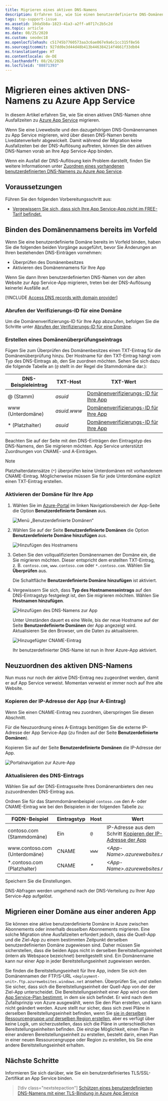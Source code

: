 ```yaml
---
title: Migrieren eines aktiven DNS-Namens
description: Erfahren Sie, wie Sie einen benutzerdefinierte DNS-Domänennamen, der bereits einer Livewebsite zugewiesen ist, ohne Ausfallzeiten zu Azure App Service migrieren.
tags: top-support-issue
ms.assetid: 10da5b8a-1823-41a3-a2ff-a0717c2b5c2d
ms.topic: article
ms.date: 08/25/2020
ms.custom: seodec18
ms.openlocfilehash: c51745b7760573aa3c6ae067e9a6c1cc315f8e56
ms.sourcegitcommit: 927dd0e3d44d48b413b446384214f4661f33db04
ms.translationtype: HT
ms.contentlocale: de-DE
ms.lasthandoff: 08/26/2020
ms.locfileid: "88871393"
---
```

# <a name="migrate-an-active-dns-name-to-azure-app-service"></a>Migrieren eines aktiven DNS-Namens zu Azure App Service

In diesem Artikel erfahren Sie, wie Sie einen aktiven DNS-Namen ohne Ausfallzeiten zu [Azure App Service](../app-service/overview.md) migrieren.

Wenn Sie eine Livewebsite und den dazugehörigen DNS-Domänennamen zu App Service migrieren, wird über diesen DNS-Namen bereits Livedatenverkehr abgewickelt. Damit während der Migration keine Ausfallzeiten bei der DNS-Auflösung auftreten, können Sie den aktiven DNS-Namen vorab an Ihre App Service-App binden.

Wenn ein Ausfall der DNS-Auflösung kein Problem darstellt, finden Sie weitere Informationen unter [Zuordnen eines vorhandenen benutzerdefinierten DNS-Namens zu Azure App Service](app-service-web-tutorial-custom-domain.md).

## <a name="prerequisites"></a>Voraussetzungen

Führen Sie den folgenden Vorbereitungsschritt aus:

- [Vergewissern Sie sich, dass sich Ihre App Service-App nicht im FREE-Tarif befindet.](app-service-web-tutorial-custom-domain.md#checkpricing)

## <a name="bind-the-domain-name-preemptively"></a>Binden des Domänennamens bereits im Vorfeld

Wenn Sie eine benutzerdefinierte Domäne bereits im Vorfeld binden, haben Sie die folgenden beiden Vorgänge ausgeführt, bevor Sie Änderungen an Ihren bestehenden DNS-Einträgen vornehmen:

- Überprüfen des Domänenbesitzes
- Aktivieren des Domänennamens für Ihre App

Wenn Sie dann Ihren benutzerdefinierten DNS-Namen von der alten Website zur App Service-App migrieren, treten bei der DNS-Auflösung keinerlei Ausfälle auf.

[!INCLUDE [Access DNS records with domain provider](../../includes/app-service-web-access-dns-records.md)]

### <a name="get-domain-verification-id"></a>Abrufen der Verifizierungs-ID für eine Domäne

Um die Domänenverifizierungs-ID für Ihre App abzurufen, befolgen Sie die Schritte unter [Abrufen der Verifizierungs-ID für eine Domäne](app-service-web-tutorial-custom-domain.md#get-domain-verification-id).

### <a name="create-domain-verification-record"></a>Erstellen eines Domänenüberprüfungseintrags

Fügen Sie zum Überprüfen des Domänenbesitzes einen TXT-Eintrag für die Domänenüberprüfung hinzu. Der Hostname für den TXT-Eintrag hängt vom Typ des DNS-Eintrags ab, den Sie zuordnen möchten. Sehen Sie sich dazu die folgende Tabelle an (`@` stellt in der Regel die Stammdomäne dar.):

| DNS-Beispieleintrag | TXT-Host | TXT-Wert |
| - | - | - |
| \@ (Stamm) | _asuid_ | [Domänenverifizierungs-ID für Ihre App](app-service-web-tutorial-custom-domain.md#get-domain-verification-id) |
| www (Unterdomäne) | _asuid.www_ | [Domänenverifizierungs-ID für Ihre App](app-service-web-tutorial-custom-domain.md#get-domain-verification-id) |
| \* (Platzhalter) | _asuid_ | [Domänenverifizierungs-ID für Ihre App](app-service-web-tutorial-custom-domain.md#get-domain-verification-id) |

Beachten Sie auf der Seite mit den DNS-Einträgen den Eintragstyp des DNS-Namens, den Sie migrieren möchten. App Service unterstützt Zuordnungen von CNAME- und A-Einträgen.

> [!NOTE]
> Platzhalterdatensätze (`*`) überprüfen keine Unterdomänen mit vorhandenem CNAME-Eintrag. Möglicherweise müssen Sie für jede Unterdomäne explizit einen TXT-Eintrag erstellen.

### <a name="enable-the-domain-for-your-app"></a>Aktivieren der Domäne für Ihre App

1. Wählen Sie im [Azure-Portal](https://portal.azure.com) im linken Navigationsbereich der App-Seite die Option **Benutzerdefinierte Domänen** aus. 

    ![Menü „Benutzerdefinierte Domänen“](./media/app-service-web-tutorial-custom-domain/custom-domain-menu.png)

1. Wählen Sie auf der Seite **Benutzerdefinierte Domänen** die Option **Benutzerdefinierte Domäne hinzufügen** aus.

    ![Hinzufügen des Hostnamens](./media/app-service-web-tutorial-custom-domain/add-host-name-cname.png)

1. Geben Sie den vollqualifizierten Domänennamen der Domäne ein, die Sie migrieren möchten. Dieser entspricht dem erstellten TXT-Eintrag, z. B. `contoso.com`, `www.contoso.com` oder `*.contoso.com`. Wählen Sie **Überprüfen** aus.

    Die Schaltfläche **Benutzerdefinierte Domäne hinzufügen** ist aktiviert. 

1. Vergewissern Sie sich, dass **Typ des Hostnamenseintrags** auf den DNS-Eintragstyp festgelegt ist, den Sie migrieren möchten. Wählen Sie **Hostnamen hinzufügen**.

    ![Hinzufügen des DNS-Namens zur App](./media/app-service-web-tutorial-custom-domain/validate-domain-name-cname.png)

    Unter Umständen dauert es eine Weile, bis der neue Hostname auf der Seite **Benutzerdefinierte Domänen** der App angezeigt wird. Aktualisieren Sie den Browser, um die Daten zu aktualisieren.

    ![Hinzugefügter CNAME-Eintrag](./media/app-service-web-tutorial-custom-domain/cname-record-added.png)

    Ihr benutzerdefinierter DNS-Name ist nun in Ihrer Azure-App aktiviert. 

## <a name="remap-the-active-dns-name"></a>Neuzuordnen des aktiven DNS-Namens

Nun muss nur noch der aktive DNS-Eintrag neu zugeordnet werden, damit er auf App Service verweist. Momentan verweist er immer noch auf Ihre alte Website.

<a name="info"></a>

### <a name="copy-the-apps-ip-address-a-record-only"></a>Kopieren der IP-Adresse der App (nur A-Eintrag)

Wenn Sie einen CNAME-Eintrag neu zuordnen, überspringen Sie diesen Abschnitt. 

Für die Neuzuordnung eines A-Eintrags benötigen Sie die externe IP-Adresse der App Service-App (zu finden auf der Seite **Benutzerdefinierte Domänen**).

Kopieren Sie auf der Seite **Benutzerdefinierte Domänen** die IP-Adresse der App.

![Portalnavigation zur Azure-App](./media/app-service-web-tutorial-custom-domain/mapping-information.png)

### <a name="update-the-dns-record"></a>Aktualisieren des DNS-Eintrags

Wählen Sie auf der DNS-Eintragsseite Ihres Domänenanbieters den neu zuzuordnenden DNS-Eintrag aus.

Ordnen Sie für das Stammdomänenbeispiel `contoso.com` den A- oder CNAME-Eintrag wie bei den Beispielen in der folgenden Tabelle zu: 

| FQDN-Beispiel | Eintragstyp | Host | Wert |
| - | - | - | - |
| contoso.com (Stammdomäne) | Ein | `@` | IP-Adresse aus dem Schritt [Kopieren der IP-Adresse der App](#info) |
| www\.contoso.com (Unterdomäne) | CNAME | `www` | _&lt;App-Name&gt;.azurewebsites.net_ |
| \*.contoso.com (Platzhalter) | CNAME | _\*_ | _&lt;App-Name&gt;.azurewebsites.net_ |

Speichern Sie die Einstellungen.

DNS-Abfragen werden umgehend nach der DNS-Verteilung zu Ihrer App Service-App aufgelöst.

## <a name="migrate-domain-from-another-app"></a>Migrieren einer Domäne aus einer anderen App

Sie können eine aktive benutzerdefinierte Domäne in Azure zwischen Abonnements oder innerhalb desselben Abonnements migrieren. Eine solche Migration ohne Ausfallzeiten erfordert jedoch, dass die Quell-App und die Ziel-App zu einem bestimmten Zeitpunkt derselben benutzerdefinierten Domäne zugewiesen sind. Daher müssen Sie sicherstellen, dass die beiden Apps nicht in derselben Bereitstellungseinheit (intern als Webspace bezeichnet) bereitgestellt sind. Ein Domänenname kann nur einer App in jeder Bereitstellungseinheit zugewiesen werden.

Sie finden die Bereitstellungseinheit für Ihre App, indem Sie sich den Domänennamen der FTP/S-URL `<deployment-unit>.ftp.azurewebsites.windows.net` ansehen. Überprüfen Sie, und stellen Sie sicher, dass sich die Bereitstellungseinheit der Quell-App von der der Ziel-App unterscheidet. Die Bereitstellungseinheit einer App wird von dem [App Service-Plan bestimmt](overview-hosting-plans.md), in dem sie sich befindet. Er wird nach dem Zufallsprinzip von Azure ausgewählt, wenn Sie den Plan erstellen, und kann nicht geändert werden. Azure stellt nur sicher, dass sich zwei Pläne in derselben Bereitstellungseinheit befinden, wenn Sie [sie in derselben Ressourcengruppe *und* derselben Region erstellen](app-service-plan-manage.md#create-an-app-service-plan), aber es verfügt über keine Logik, um sicherzustellen, dass sich die Pläne in unterschiedlichen Bereitstellungseinheiten befinden. Die einzige Möglichkeit, einen Plan in einer anderen Bereitstellungseinheit zu erstellen, besteht darin, einen Plan in einer neuen Ressourcengruppe oder Region zu erstellen, bis Sie eine andere Bereitstellungseinheit erhalten.

## <a name="next-steps"></a>Nächste Schritte

Informieren Sie sich darüber, wie Sie ein benutzerdefiniertes TLS/SSL-Zertifikat an App Service binden.

> [!div class="nextstepaction"]
> [Schützen eines benutzerdefinierten DNS-Namens mit einer TLS-Bindung in Azure App Service](configure-ssl-bindings.md)
